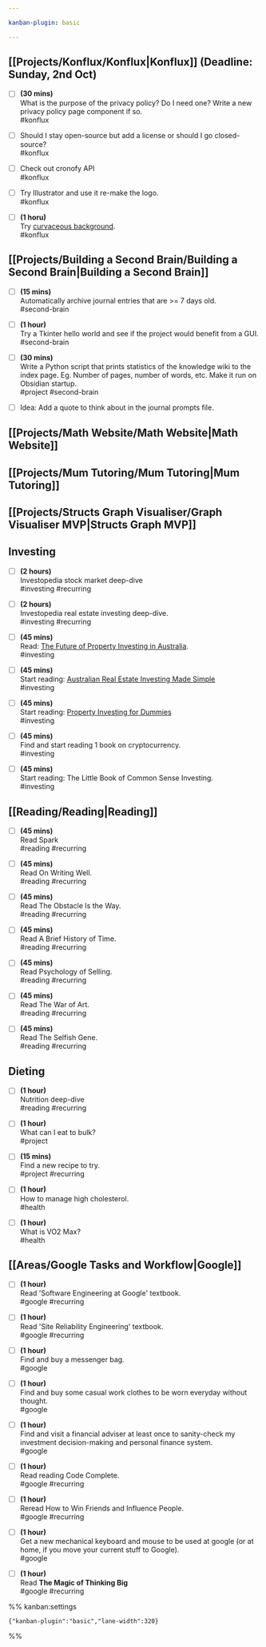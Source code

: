 ```yaml
---

kanban-plugin: basic

---
```


## [[Projects/Konflux/Konflux|Konflux]] (Deadline: **Sunday, 2nd Oct)**

- [ ] **(30 mins)**<br>What is the purpose of the privacy policy? Do I need one? Write a new privacy policy page component if so.<br>#konflux
- [ ] Should I stay open-source but add a license or should I go closed-source?<br>#konflux
- [ ] Check out cronofy API<br>#konflux
- [ ] Try Illustrator and use it re-make the logo. <br>#konflux
- [ ] **(1 horu)**<br>Try [curvaceous background](https://www.youtube.com/watch?v=lPJVi797Uy0&ab_channel=Fireship).<br>#konflux


## [[Projects/Building a Second Brain/Building a Second Brain|Building a Second Brain]]

- [ ] **(15 mins)**<br>Automatically archive journal entries that are >= 7 days old.<br>#second-brain
- [ ] **(1 hour)**<br>Try a Tkinter hello world and see if the project would benefit from a GUI.<br>#second-brain
- [ ] **(30 mins)**<br>Write a Python script that prints statistics of the knowledge wiki to the index page. Eg. Number of pages, number of words, etc. Make it run on Obsidian startup.<br>#project #second-brain
- [ ] Idea: Add a quote to think about in the journal prompts file.


## [[Projects/Math Website/Math Website|Math Website]]



## [[Projects/Mum Tutoring/Mum Tutoring|Mum Tutoring]]



## [[Projects/Structs Graph Visualiser/Graph Visualiser MVP|Structs Graph MVP]]



## Investing

- [ ] **(2 hours)**<br>Investopedia stock market deep-dive<br>#investing  #recurring
- [ ] **(2 hours)**<br>Investopedia real estate investing deep-dive.<br>#investing  #recurring
- [ ] **(45 mins)**<br>Read: [The Future of Property Investing in Australia](https://www.goodreads.com/book/show/36096769-the-future-of-property-investing-in-australia).<br>#investing
- [ ] **(45 mins)**<br>Start reading: [Australian Real Estate Investing Made Simple](https://www.amazon.com.au/Australian-Real-Estate-Investing-Simple-ebook/dp/B08DV5YFN5)<br>#investing
- [ ] **(45 mins)**<br>Start reading: [Property Investing for Dummies](https://www.amazon.com.au/Property-Investing-Dummies-Bruce-Brammall-ebook/dp/B00B9UCJSQ#customerReviews)<br>#investing
- [ ] **(45 mins)**<br>Find and start reading 1 book on cryptocurrency.<br>#investing
- [ ] **(45 mins)**<br>Start reading: The Little Book of Common Sense Investing.<br>#investing


## [[Reading/Reading|Reading]]

- [ ] **(45 mins)**<br>Read Spark<br>#reading #recurring
- [ ] **(45 mins)**<br>Read On Writing Well.<br>#reading #recurring
- [ ] **(45 mins)**<br>Read The Obstacle Is the Way.<br>#reading #recurring
- [ ] **(45 mins)**<br>Read A Brief History of Time.<br>#reading #recurring
- [ ] **(45 mins)**<br>Read Psychology of Selling.<br>#reading #recurring
- [ ] **(45 mins)**<br>Read The War of Art.<br>#reading #recurring
- [ ] **(45 mins)**<br>Read The Selfish Gene.<br>#reading #recurring


## Dieting

- [ ] **(1 hour)**<br>Nutrition deep-dive<br>#reading #recurring
- [ ] **(1 hour)**<br>What can I eat to bulk?<br>#project
- [ ] **(15 mins)**<br>Find a new recipe to try.<br>#project #recurring
- [ ] **(1 hour)**<br>How to manage high cholesterol.<br>#health
- [ ] **(1 hour)**<br>What is VO2 Max?<br>#health


## [[Areas/Google Tasks and Workflow|Google]]

- [ ] **(1 hour)**<br>Read 'Software Engineering at Google' textbook.<br>#google #recurring
- [ ] **(1 hour)**<br>Read 'Site Reliability Engineering' textbook.<br>#google #recurring
- [ ] **(1 hour)**<br>Find and buy a messenger bag.<br>#google
- [ ] **(1 hour)**<br>Find and buy some casual work clothes to be worn everyday without thought.<br>#google
- [ ] **(1 hour)**<br>Find and visit a financial adviser at least once to sanity-check my investment decision-making and personal finance system.<br>#google
- [ ] **(1 hour)**<br>Read reading Code Complete.<br>#google #recurring
- [ ] **(1 hour)**<br>Reread How to Win Friends and Influence People.<br>#google #recurring
- [ ] **(1 hour)**<br>Get a new mechanical keyboard and mouse to be used at google (or at home, if you move your current stuff to Google).<br>#google
- [ ] **(1 hour)**<br>Read **The Magic of Thinking Big**<br>#google #recurring




%% kanban:settings
```
{"kanban-plugin":"basic","lane-width":320}
```
%%
